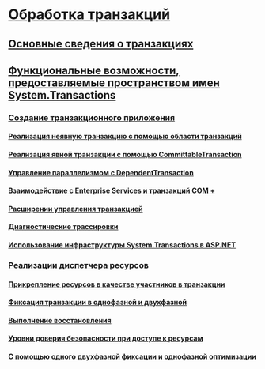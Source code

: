 # [Обработка транзакций](index.md)
## [Основные сведения о транзакциях](transaction-fundamentals.md)
## [Функциональные возможности, предоставляемые пространством имен System.Transactions](features-provided-by-system-transactions.md)
### [Создание транзакционного приложения](writing-a-transactional-application.md)
#### [Реализация неявную транзакцию с помощью области транзакций](implementing-an-implicit-transaction-using-transaction-scope.md)
#### [Реализация явной транзакции с помощью CommittableTransaction](implementing-an-explicit-transaction-using-committabletransaction.md)
#### [Управление параллелизмом с DependentTransaction](managing-concurrency-with-dependenttransaction.md)
#### [Взаимодействие с Enterprise Services и транзакций COM +](interoperability-with-enterprise-services-and-com-transactions.md)
#### [Расширении управления транзакцией](transaction-management-escalation.md)
#### [Диагностические трассировки](diagnostic-traces.md)
#### [Использование инфраструктуры System.Transactions в ASP.NET](using-system-transactions-in-aspnet.md)
### [Реализации диспетчера ресурсов](implementing-a-resource-manager.md)
#### [Прикрепление ресурсов в качестве участников в транзакции](enlisting-resources-as-participants-in-a-transaction.md)
#### [Фиксация транзакции в однофазной и двухфазной](committing-a-transaction-in-single-phase-and-multi-phase.md)
#### [Выполнение восстановления](performing-recovery.md)
#### [Уровни доверия безопасности при доступе к ресурсам](security-trust-levels-in-accessing-resources.md)
#### [С помощью одного двухфазной фиксации и однофазной оптимизации](optimization-spc-and-promotable-spn.md)
